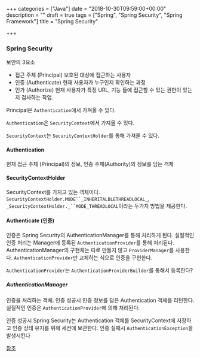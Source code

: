 +++
categories = ["Java"]
date = "2018-10-30T09:59:00+00:00"
description = ""
draft = true
tags = ["Spring", "Spring Security", "Spring Framework"]
title = "Spring Security"

+++
### Spring Security

보안의 3요소

* 접근 주체 (Principal) 보호된 대상에 접근하는 사용자
* 인증 (Authenticate) 현재 사용자가 누구인지 확인하는 과정
* 인가 (Authorize) 현재 사용자가 특정 URL, 기능 들에 접근할 수 있는 권한이 있는지 검사하는 작업.

Principal은 `Authentication`에서 가져올 수 있다.

`Authentication`은 `SecurityContext`에서 가져올 수 있다.

`SecurityContext`는 `SecurityContextHolder`를 통해 가져올 수 있다.

#### Authentication

현재 접근 주체 (Principal)의 정보, 인증 주체(Authority)의 정보를 담는 객체

#### SecurityContextHolder

SecurityContext를 가지고 있는 객체이다. `SecurityContextHolder.MODE``_INHERITALBLETHREADLOCAL_`_,_ `_SecurityContextHolder._``MODE_THREADLOCAL`이라는 두가지 방법을 제공한다.

#### Authenticate (인증)

인증은 Spring Security의 AuthenticationManager를 통해 처리하게 된다. 실질적인 인증 처리는 Manager에 등록된 `AuthenticationProvider`를 통해 처리된다. AuthenticationManager의 구현체는 따로 만들지 않고 `ProviderManager`를 사용한다. `AuthenticationProvider`만 교체하는 식으로 인증을 구현한다.

`AuthenticationProvider`는 `AuthenticationProviderBuilder`를 통해서 등록한다?

##### AuthenticationManager

인증을 처리하는 객체. 인증 성공시 인증 정보를 담은 Authentication 객체를 리턴한다. 실질적인 인증은 `AuthenticationProvider`에 의해 처리된다. 

인증 성공시 Spring Security는 Authentication 객체를 SecurityContext에 저장하고 인증 상태 유지를 위해 세션에 보관한다. 인증 실패시 `AuthenticationException`을 발생시킨다

[참조](https://tramyu.github.io/java/spring/spring-security/)